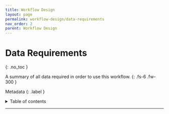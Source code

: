 ```yaml
---
title: Workflow Design
layout: page
permalink: workflow-design/data-requirements
nav_order: 2
parent: Workflow Design
---
```


# Data Requirements
{: .no_toc }

A summary of all data required in order to use this workflow.
{: .fs-6 .fw-300 }

Metadata
{: .label }

<details markdown="block">
  <summary>
    Table of contents
  </summary>
  {: .text-delta }
1. TOC
{:toc}
</details>

---